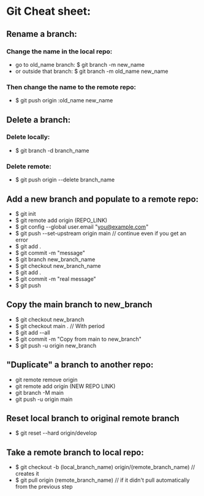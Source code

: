 # Git Cheat sheet:

## Rename a branch:
### Change the name in the local repo:
* go to old_name branch: $ git branch -m new_name
* or outside that branch: $ git branch -m old_name new_name
### Then change the name to the remote repo:
* $ git push origin :old_name new_name

## Delete a branch:
### Delete locally:
* $ git branch -d branch_name
### Delete remote:
* $ git push origin --delete branch_name

## Add a new branch and populate to a remote repo:
* $ git init
* $ git remote add origin (REPO_LINK)
* $ git config --global user.email "you@example.com"
* $ git push --set-upstream origin main // continue even if you get an error
* $ git add .
* $ git commit -m "message"
* $ git branch new_branch_name
* $ git checkout new_branch_name
* $ git add .
* $ git commit -m "real message"
* $ git push

## Copy the main branch to new_branch
* $ git checkout new_branch
* $ git checkout main . // With period
* $ git add --all
* $ git commit -m "Copy from main to new_branch"
* $ git push -u origin new_branch

## "Duplicate" a branch to another repo:
* git remote remove origin
* git remote add origin (NEW REPO LINK)
* git branch -M main
* git push -u origin main

## Reset local branch to original remote branch
* $ git reset --hard origin/develop

## Take a remote branch to local repo:
* $ git checkout -b (local_branch_name) origin/(remote_branch_name) // creates it
* $ git pull origin (remote_branch_name) // if it didn't pull automatically from the previous step
